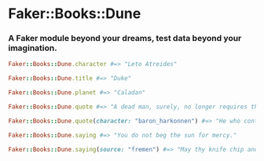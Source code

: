 # Faker::Books::Dune

### A Faker module beyond your dreams, test data beyond your imagination.

```ruby
Faker::Books::Dune.character #=> "Leto Atreides"

Faker::Books::Dune.title #=> "Duke"

Faker::Books::Dune.planet #=> "Caladan"

Faker::Books::Dune.quote #=> "A dead man, surely, no longer requires that water."

Faker::Books::Dune.quote(character: "baron_harkonnen") #=> "He who controls the spice, controls the universe!"

Faker::Books::Dune.saying #=> "You do not beg the sun for mercy."

Faker::Books::Dune.saying(source: "fremen") #=> "May thy knife chip and shatter."
```
